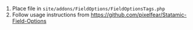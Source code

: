 1. Place file in `site/addons/FieldOptions/FieldOptionsTags.php`
2. Follow usage instructions from https://github.com/pixelfear/Statamic-Field-Options